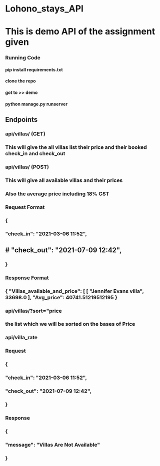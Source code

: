 # Lohono_stays_API

# This is demo API of the assignment given 


### Running Code

#### pip install requirements.txt
#### clone the repo 
#### got to >> demo 
#### python manage.py runserver


## Endpoints

### api/villas/  (GET)
### This will give the all villas list their price and their booked check_in and check_out 

### api/villas/ (POST)
### This will give all available villas and their prices 
### Also the average price including 18% GST

### Request Format

### {
###   "check_in": "2021-03-06 11:52",
## #  "check_out": "2021-07-09 12:42",
   
### }
 
 ### Response Format 
 
### { "Villas_available_and_price": [ [ "Jennifer Evans villa",  33698.0 ], "Avg_price": 40741.51219512195   }


### api/villas/?sort="price
### the list which we will be sorted on the bases of Price

### api/villa_rate
### Request 

### {
###   "check_in": "2021-03-06 11:52",
###   "check_out": "2021-07-09 12:42",
   
### }

### Response

### {
   ### "message": "Villas Are Not Available"
### }
